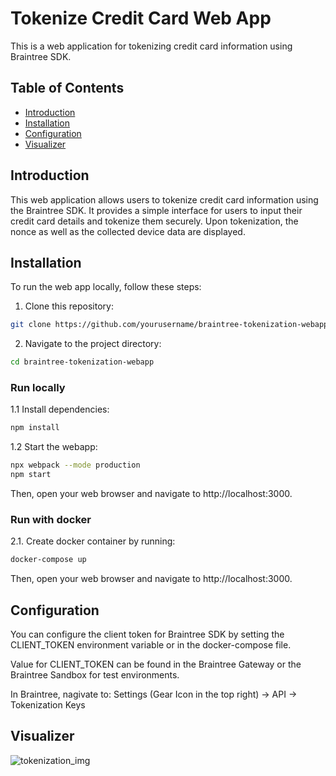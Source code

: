 # Tokenize Credit Card Web App

This is a web application for tokenizing credit card information using Braintree SDK.

## Table of Contents
- [Introduction](#introduction)
- [Installation](#installation)
- [Configuration](#configuration)
- [Visualizer](#visualizer)

## Introduction

This web application allows users to tokenize credit card information using the Braintree SDK. It provides a simple interface for users to input their credit card details and tokenize them securely. Upon tokenization, the nonce as well as the collected device data are displayed.


## Installation

To run the web app locally, follow these steps:

1. Clone this repository:

```bash
git clone https://github.com/yourusername/braintree-tokenization-webapp.git
```

2. Navigate to the project directory:

```bash
cd braintree-tokenization-webapp
```

### Run locally

1.1 Install dependencies:

```bash
npm install
```

1.2 Start the webapp:

```bash
npx webpack --mode production
npm start
```

Then, open your web browser and navigate to http://localhost:3000.

### Run with docker

2.1. Create docker container by running:

```bash
docker-compose up
```

Then, open your web browser and navigate to http://localhost:3000.


## Configuration

You can configure the client token for Braintree SDK by setting the CLIENT_TOKEN environment variable or in the docker-compose file.

Value for CLIENT_TOKEN can be found in the Braintree Gateway or the Braintree Sandbox for test environments.

In Braintree, nagivate to:
Settings (Gear Icon in the top right) -> API -> Tokenization Keys


## Visualizer
![tokenization_img](https://github.com/TouchTunes/braintree-tokenization-webapp/assets/124704325/986976bb-fb57-4cff-be96-a7f3394eadaf)

